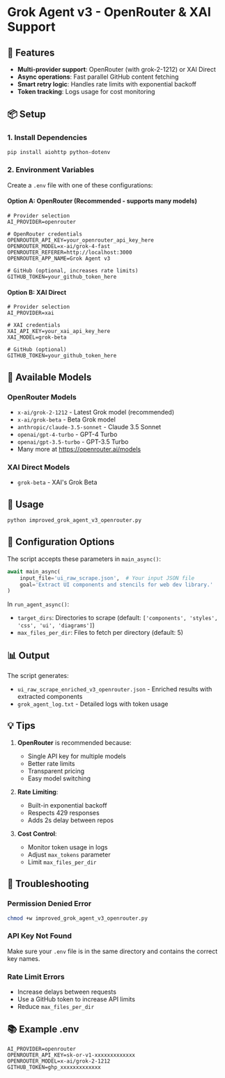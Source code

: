 # Grok Agent v3 - OpenRouter & XAI Support

## 🚀 Features
- **Multi-provider support**: OpenRouter (with grok-2-1212) or XAI Direct
- **Async operations**: Fast parallel GitHub content fetching
- **Smart retry logic**: Handles rate limits with exponential backoff
- **Token tracking**: Logs usage for cost monitoring

## 📦 Setup

### 1. Install Dependencies
```bash
pip install aiohttp python-dotenv
```

### 2. Environment Variables

Create a `.env` file with one of these configurations:

#### Option A: OpenRouter (Recommended - supports many models)
```env
# Provider selection
AI_PROVIDER=openrouter

# OpenRouter credentials
OPENROUTER_API_KEY=your_openrouter_api_key_here
OPENROUTER_MODEL=x-ai/grok-4-fast
OPENROUTER_REFERER=http://localhost:3000
OPENROUTER_APP_NAME=Grok Agent v3

# GitHub (optional, increases rate limits)
GITHUB_TOKEN=your_github_token_here
```

#### Option B: XAI Direct
```env
# Provider selection
AI_PROVIDER=xai

# XAI credentials
XAI_API_KEY=your_xai_api_key_here
XAI_MODEL=grok-beta

# GitHub (optional)
GITHUB_TOKEN=your_github_token_here
```

## 🎯 Available Models

### OpenRouter Models
- `x-ai/grok-2-1212` - Latest Grok model (recommended)
- `x-ai/grok-beta` - Beta Grok model
- `anthropic/claude-3.5-sonnet` - Claude 3.5 Sonnet
- `openai/gpt-4-turbo` - GPT-4 Turbo
- `openai/gpt-3.5-turbo` - GPT-3.5 Turbo
- Many more at https://openrouter.ai/models

### XAI Direct Models
- `grok-beta` - XAI's Grok Beta

## 🏃 Usage

```bash
python improved_grok_agent_v3_openrouter.py
```

## 📝 Configuration Options

The script accepts these parameters in `main_async()`:

```python
await main_async(
    input_file='ui_raw_scrape.json',  # Your input JSON file
    goal='Extract UI components and stencils for web dev library.'
)
```

In `run_agent_async()`:
- `target_dirs`: Directories to scrape (default: `['components', 'styles', 'css', 'ui', 'diagrams']`)
- `max_files_per_dir`: Files to fetch per directory (default: 5)

## 📊 Output

The script generates:
- `ui_raw_scrape_enriched_v3_openrouter.json` - Enriched results with extracted components
- `grok_agent_log.txt` - Detailed logs with token usage

## 💡 Tips

1. **OpenRouter** is recommended because:
   - Single API key for multiple models
   - Better rate limits
   - Transparent pricing
   - Easy model switching

2. **Rate Limiting**:
   - Built-in exponential backoff
   - Respects 429 responses
   - Adds 2s delay between repos

3. **Cost Control**:
   - Monitor token usage in logs
   - Adjust `max_tokens` parameter
   - Limit `max_files_per_dir`

## 🔧 Troubleshooting

### Permission Denied Error
```bash
chmod +w improved_grok_agent_v3_openrouter.py
```

### API Key Not Found
Make sure your `.env` file is in the same directory and contains the correct key names.

### Rate Limit Errors
- Increase delays between requests
- Use a GitHub token to increase API limits
- Reduce `max_files_per_dir`

## 📚 Example .env

```env
AI_PROVIDER=openrouter
OPENROUTER_API_KEY=sk-or-v1-xxxxxxxxxxxxx
OPENROUTER_MODEL=x-ai/grok-2-1212
GITHUB_TOKEN=ghp_xxxxxxxxxxxxx
```
